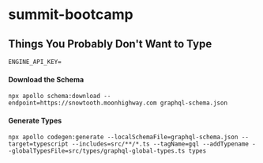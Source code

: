 # summit-bootcamp



## Things You Probably Don't Want to Type

```
ENGINE_API_KEY=
```

#### Download the Schema 
`npx apollo schema:download --endpoint=https://snowtooth.moonhighway.com graphql-schema.json`

#### Generate Types
`npx apollo codegen:generate --localSchemaFile=graphql-schema.json --target=typescript --includes=src/**/*.ts --tagName=gql --addTypename --globalTypesFile=src/types/graphql-global-types.ts types`
